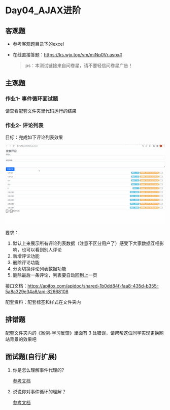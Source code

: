 # Day04_AJAX进阶

## 客观题

* 参考客观题目录下的excel

* 在线直接答题：https://ks.wjx.top/vm/miNp0Vr.aspx# 

  > ps：本测试链接来自问卷星，请不要轻信问卷星广告！

## 主观题

### 作业1- 事件循环面试题

请查看配套文件夹里代码运行的结果

### 作业2- 评论列表

目标：完成如下评论列表效果

![cmt-list](images/cmt-list.gif)

要求：

1. 默认上来展示所有评论列表数据（注意不区分用户了）感受下大家数据互相影响，也可以看到别人评论
2. 新增评论功能
3. 删除评论功能
4. 分页切换评论列表数据功能
5. 删除最后一条评论，列表要自动回到上一页

接口文档：https://apifox.com/apidoc/shared-1b0dd84f-faa8-435d-b355-5a8a329e34a8/api-82668108

配套资料：配套标签和样式在文件夹内



## 排错题

配套文件夹内的《案例-学习反馈》里面有 3 处错误，请帮帮这位同学实现更换网站背景的效果吧



## 面试题(自行扩展)

1. 你是怎么理解事件代理的?

   [参考文档](https://lamphc.github.io/fe-up/#/JavaScript/event_agent?id=%e9%9d%a2%e8%af%95%e5%ae%98%ef%bc%9a%e8%a7%a3%e9%87%8a%e4%b8%8b%e4%bb%80%e4%b9%88%e6%98%af%e4%ba%8b%e4%bb%b6%e4%bb%a3%e7%90%86%ef%bc%9f%e5%ba%94%e7%94%a8%e5%9c%ba%e6%99%af%ef%bc%9f)



2. 说说你对事件循环的理解？

   [参考文档](https://lamphc.github.io/fe-up/#/JavaScript/event_loop?id=%e9%9d%a2%e8%af%95%e5%ae%98%ef%bc%9a%e8%af%b4%e8%af%b4%e4%bd%a0%e5%af%b9%e4%ba%8b%e4%bb%b6%e5%be%aa%e7%8e%af%e7%9a%84%e7%90%86%e8%a7%a3)
